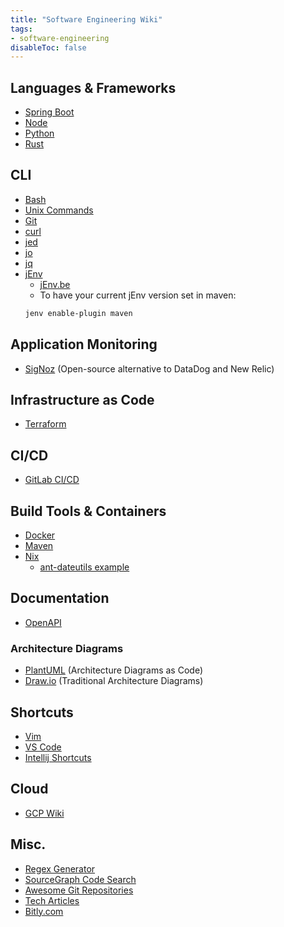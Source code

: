 ```yaml
---
title: "Software Engineering Wiki"
tags:
- software-engineering
disableToc: false
---
```


## Languages & Frameworks
- [Spring Boot](/notes/spring-boot.md)
- [Node](/notes/node.md)
- [Python](/notes/python.md)
- [Rust](42_Rust_priv.md)
## CLI
- [Bash](/notes/bash.md)
- [Unix Commands](unix-commands.md)
- [Git](/notes/git.md)
- [curl](/notes/curl.md)
- [jed](/notes/sed.md)
- [jo](/notes/jo.md)
- [jq](/notes/jq.md)
- [jEnv](https://github.com/jenv/jenv)
	- [jEnv.be](https://www.jenv.be/)
	- To have your current jEnv version set in maven:
	```bash
	jenv enable-plugin maven
	```

## Application Monitoring
- [SigNoz](https://github.com/SigNoz/signoz) (Open-source alternative to DataDog and New Relic)
## Infrastructure as Code
- [Terraform](/notes/terraform.md)
## CI/CD 
- [GitLab CI/CD](/notes/gitlab-ci-cd.md)
## Build Tools & Containers
- [Docker](/notes/Docker.md)
- [Maven](/notes/maven.md)
- [Nix](https://nixos.org/)
	- [ant-dateutils example](https://github.com/vlktomas/nix-examples/tree/master/desktop/Java/ant-dateutils)
## Documentation
- [OpenAPI](/notes/openapi.md)
### Architecture Diagrams
- [PlantUML](https://plantuml.com/) (Architecture Diagrams as Code)
- [Draw.io](https://app.diagrams.net/) (Traditional Architecture Diagrams)
## Shortcuts
- [Vim](/notes/vim.md)
- [VS Code](/notes/vs-code.md)
- [Intellij Shortcuts](intellij-shortcuts.md)
## Cloud
- [GCP Wiki](/notes/gcp-wiki.md)
## Misc.
- [Regex Generator](https://regex-generator.olafneumann.org/)
- [SourceGraph Code Search](https://sourcegraph.com/search)
- [Awesome Git Repositories](/notes/awesome-git-repositories.md)
- [Tech Articles](/notes/tech-articles.md)
- [Bitly.com](https://bitly.com/)